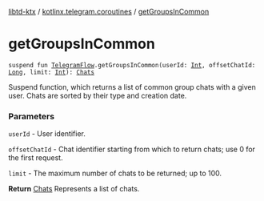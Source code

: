 [libtd-ktx](../index.md) / [kotlinx.telegram.coroutines](index.md) / [getGroupsInCommon](./get-groups-in-common.md)

# getGroupsInCommon

`suspend fun `[`TelegramFlow`](../kotlinx.telegram.core/-telegram-flow/index.md)`.getGroupsInCommon(userId: `[`Int`](https://kotlinlang.org/api/latest/jvm/stdlib/kotlin/-int/index.html)`, offsetChatId: `[`Long`](https://kotlinlang.org/api/latest/jvm/stdlib/kotlin/-long/index.html)`, limit: `[`Int`](https://kotlinlang.org/api/latest/jvm/stdlib/kotlin/-int/index.html)`): `[`Chats`](https://tdlibx.github.io/td/docs/org/drinkless/td/libcore/telegram/TdApi.Chats.html)

Suspend function, which returns a list of common group chats with a given user. Chats are sorted
by their type and creation date.

### Parameters

`userId` - User identifier.

`offsetChatId` - Chat identifier starting from which to return chats; use 0 for the first
request.

`limit` - The maximum number of chats to be returned; up to 100.

**Return**
[Chats](https://tdlibx.github.io/td/docs/org/drinkless/td/libcore/telegram/TdApi.Chats.html) Represents a list of chats.

